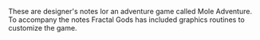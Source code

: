 These are designer's notes lor an adventure game called Mole Adventure. To accompany the notes Fractal Gods has included graphics routines to customize the game.
